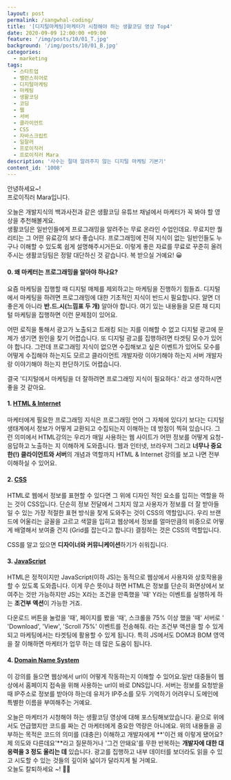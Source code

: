 ```yaml
---
layout: post
permalink: /sangwhal-coding/
title: '[디지털마케팅]마케터가 시청해야 하는 생활코딩 영상 Top4'
date: 2020-09-09 12:00:00 +09:00
feature: '/img/posts/10/01_T.jpg'
background: '/img/posts/10/01_B.jpg'
categories:
  - marketing
tags:
  - 스타트업
  - 밸런스히어로
  - 디지털마케팅
  - 마케팅
  - 생활코딩
  - 코딩 
  - 웹 
  - 서버
  - 클라이언트
  - CSS 
  - 자바스크립트
  - 일잘러
  - 프로이직러
  - 프로이직러 Mara
description: '사수는 절대 알려주지 않는 디지털 마케팅 기본기'
content_id: '1008'
---
```


안녕하세요~!<br>
프로이직러 Mara입니다.

오늘은 개발지식의 백과사전과 같은 생활코딩 유튜브 채널에서 마케터가 꼭 봐야 할 영상을 추천해볼게요. <br>
생활코딩은 일반인들에게 프로그래밍을 알려주는 무료 온라인 수업인데요. 무료지만 퀄리티는 그 어떤 유료강의 보다 좋습니다. 프로그래밍에 전혀 지식이 없는 일반인들도 누구나 이해할 수 있도록 쉽게 설명해주시거든요. 이렇게 좋은 자료를 무료로 꾸준히 올려주시는 생활코딩팀은 정말 대단하신 것 같습니다. 복 받으실 거예요! 😀

#### 0. 왜 마케터는 프로그래밍을 알아야 하나요? 

요즘 마케팅을 집행할 때 디지털 매체를 제외하고는 마케팅을 진행하기 힘들죠. 디지털에서 마케팅을 하려면 프로그래밍에 대한 기초적인 지식이 반드시 필요합니다. 알면 더 좋은게 아니라 **반.드.시(느낌표 두 개)** 알아야 합니다. 여기 있는 내용들을 모른 채 디지털 마케팅을 집행하면 이런 문제점이 있어요. <br>

어떤 로직을 통해서 광고가 노출되고 트래킹 되는 지를 이해할 수 없고 디지털 광고에 문제가 생기면 원인을 찾기 어렵습니다. 또 디지털 광고를 집행하려면 타겟팅 모수가 있어야 합니다. 그런데 프로그래밍 지식이 없으면 수집해보고 싶은 이벤트가 있어도 모수를 어떻게 수집해야 하는지도 모르고 클라이언트 개발자랑 이야기해야 하는지 서버 개발자랑 이야기해야 하는지 판단하기도 어렵습니다.<br>

결국 '디지털에서 마케팅을 더 잘하려면 프로그래밍 지식이 필요하다.' 라고 생각하시면 좋을 것 같아요. 

#### 1. [HTML & Internet]( https://www.youtube.com/watch?v=tZooW6PritE&list=PLuHgQVnccGMDZP7FJ_ZsUrdCGH68ppvPb)

마케터에게 필요한 프로그래밍 지식은 프로그래밍 언어 그 자체에 있다기 보다는 디지털 생태계에서 정보가 어떻게 교환되고 수집되는지 이해하는 데 방점이 찍혀 있습니다. 그런 의미에서 HTML강의는 우리가 매일 사용하는 웹 사이트가 어떤 정보를 어떻게 요청-응답하고 노출하는 지 이해하게 도와줍니다. 웹과 인터넷, 브라우저 그리고 **너무나 중요한(!) 클라이언트와 서버**의 개념과 역할까지 HTML & Internet 강의를 보고 나면 전부 이해하실 수 있어요. 

#### 2. [CSS](https://www.youtube.com/watch?v=Ok0bBJPtgJI&list=PLuHgQVnccGMAnWgUYiAW2cTzSBywFO75B)

HTML로 웹에서 정보를 표현할 수 있다면 그 위에 디자인 적인 요소를 입히는 역할을 하는 것이 CSS입니다. 단순히 정보 전달에서 그치지 않고 사용자가 정보를 더 잘 받아들일 수 있는 가장 적절한 표현 방식을 찾게 도와주는 것이 CSS의 역할입니다. 우리 브랜드에 어울리는 글꼴을 고르고 색깔을 입히고 웹상에서 정보를 얼마만큼의 비중으로 어떻게 배열해서 보여줄 건지 (Grid를 잡는다고 합니다) 결정하는 것은 CSS의 역할입니다. 

CSS를 알고 있으면 **디자이너와 커뮤니케이션**하기가 쉬워집니다. 

#### 3. [JavaScript](https://www.youtube.com/watch?v=dPRtcRwKo-Y&list=PLuHgQVnccGMBB348PWRN0fREzYcYgFybf) 

HTML은 정적이지만 JavaScript(이하 JS)는 동적으로 웹상에서 사용자와 상호작용을 할 수 있도록 도와줍니다. 이게 무슨 뜻이냐 하면 HTML은 정보를 단순히 화면상에서 보여주는 것만 가능하지만 JS는 X라는 조건을 만족했을 '때' Y라는 이벤트를 실행하게 하는 **조건부 액션**이 가능한 거죠. <br>

다운로드 버튼을 눌렀을 '때', 페이지를 봤을 '때', 스크롤을 75% 이상 했을 '때' 서버로 ' 'Download', 'View', 'Scroll 75%' 이벤트를 전송해줘. 라는 조건부 액션을 할 수 있게 되고 마케팅에서는 타겟팅에 활용할 수 있게 됩니다. 특히 JS에서도 DOM과 BOM 영역을 잘 이해하면 마케터가 업무 하는 데 많은 도움이 됩니다. 

#### 4. [Domain Name System](https://www.youtube.com/watch?v=zrqivQVj3JM&list=PLuHgQVnccGMCI75J-rC8yZSVGZq3gYsFp)

이 강의를 들으면 웹상에서 url이 어떻게 작동하는지 이해할 수 있어요.일반 대중들이 웹상에서 홈페이지 접속을 위해 사용하는 url이 바로 DNS입니다. 서버는 정보를 요청받을 때 IP주소로 정보를 받아야 하는데 유저가 IP주소를 모두 기억하기 어려우니 도메인에 특별한 이름을 부여해주는 거예요. 

오늘은 마케터가 시청해야 하는 생활코딩 영상에 대해 포스팅해보았습니다. 끝으로 위에서도 언급했지만 코드를 짜는 건 마케터에게 중요한 역량은 아니에요. 위의 내용들을 공부하는 목적은 코드의 의미를 (대충은) 이해하고 개발자에게 **'이건 왜 이렇게 됐어요? 제 의도와 다른데요'**라고 질문하거나 '그건 안돼요'를 무한 반복하는 **개발자에 대한 대응력을 3 정도 올리는 데** 있습니다. 광고를 집행하고 내부 데이터를 보더라도 읽을 수 있고 시도할 수 있는 것들의 깊이와 넓이가 달라지게 될 거예요. <br>오늘도 칼퇴하세요 ~!  🙋‍♀️
